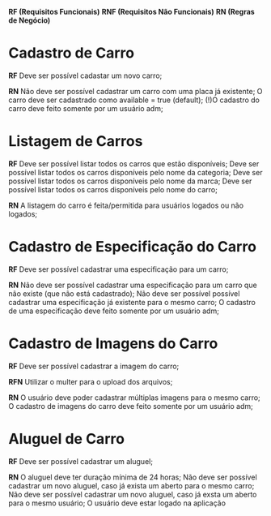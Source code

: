 **RF (Requisitos Funcionais)**
**RNF (Requisitos Não Funcionais)**
**RN (Regras de Negócio)**

# Cadastro de Carro

**RF**
Deve ser possível cadastar um novo carro;

**RN**
Não deve ser possível cadastrar um carro com uma placa já existente;
O carro deve ser cadastrado como available = true (default);
(!)O cadastro do carro deve feito somente por um usuário adm;

# Listagem de Carros

**RF**
Deve ser possível listar todos os carros que estão disponíveis;
Deve ser possível listar todos os carros disponíveis pelo nome da categoria;
Deve ser possível listar todos os carros disponíveis pelo nome da marca;
Deve ser possível listar todos os carros disponíveis pelo nome do carro;

**RN**
A listagem do carro é feita/permitida para usuários logados ou não logados;

# Cadastro de Especificação do Carro

**RF**
Deve ser possível cadastrar uma especificação para um carro;

**RN**
Não deve ser possível cadastrar uma especificação para um carro que não existe (que não está cadastrado);
Não deve ser possível possível cadastrar uma especificação já existente para o mesmo carro;
O cadastro de uma especificação deve feito somente por um usuário adm;

# Cadastro de Imagens do Carro

**RF**
Deve ser possível cadastrar a imagem do carro;

**RFN**
Utilizar o multer para o upload dos arquivos;

**RN**
O usuário deve poder cadastrar múltiplas imagens para o mesmo carro;
O cadastro de imagens do carro deve feito somente por um usuário adm;

# Aluguel de Carro

**RF**
Deve ser possível cadastrar um aluguel;

**RN**
O aluguel deve ter duração mínima de 24 horas;
Não deve ser possível cadastrar um novo aluguel, caso já exista um aberto para o mesmo carro;
Não deve ser possível cadastrar um novo aluguel, caso já exsta um aberto para o mesmo usuário;
O usuário deve estar logado na aplicação
